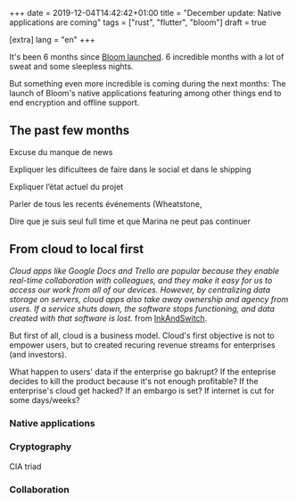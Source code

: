 +++
date = 2019-12-04T14:42:42+01:00
title = "December update: Native applications are coming"
tags = ["rust", "flutter", "bloom"]
draft = true

[extra]
lang = "en"
+++


It's been 6 months since <a href="https://reddit.com/r/onebag" target="_blank" rel="noopener">Bloom launched</a>.
6 incredible months with a lot of sweat and some sleepless nights.

But something even more incredible is coming during the next months: The launch of Bloom's native applications
featuring among other things end to end encryption and offline support.


## The past few months

Excuse du manque de news

Expliquer les dificultees de faire dans le social et dans le shipping

Expliquer l’état actuel du projet

Parler de tous les recents événements (Wheatstone,

Dire que je suis seul full time et que Marina ne peut pas continuer



## From cloud to local first

*Cloud apps like Google Docs and Trello are popular because they enable real-time collaboration with colleagues, and they make it easy for us to access our work from all of our devices. However, by centralizing data storage on servers, cloud apps also take away ownership and agency from users. If a service shuts down, the software stops functioning, and data created with that software is lost.* from [InkAndSwitch](https://www.inkandswitch.com/local-first.html).

But first of all, cloud is a business model. Cloud's first objective is not to empower users, but to
created recuring revenue streams for enterprises (and investors).

What happen to users' data if the
enterprise go bakrupt? If the enteprise decides to kill the product because it's not enough profitable?
If the enterprise's cloud get hacked? If an embargo is set? If internet is cut for some days/weeks?


### Native applications




### Cryptography


CIA triad


### Collaboration

